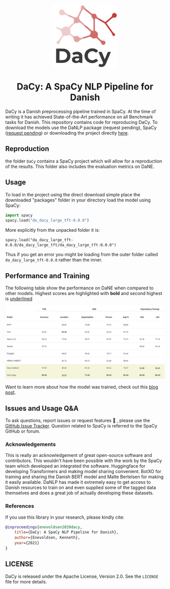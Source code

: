 
<div align="center"><img src="img/icon.png" height="200px"/></div>

<h1 align="center">DaCy: A SpaCy NLP Pipeline for Danish</h1>

DaCy is a Danish preprocessing pipeline trained in SpaCy. At the time of writing it has achieved State-of-the-Art performance on all Benchmark tasks for Danish. This repository contains code for reproducing DaCy. To download the models use the DaNLP package (request pending), SpaCy ([request pending](https://github.com/explosion/spaCy/issues/7221)) or downloading the project directly [here](https://filesender.deic.dk/?s=download&token=b993e12c-0a75-880a-86d5-53d2c70b201c).

## Reproduction
the folder `DaCy` contains a SpaCy project which will allow for a reproduction of the results. This folder also includes the evaluation metrics on DaNE.

## Usage

To load in the project using the direct download simple place the downloaded "packages" folder in your directory load the model using SpaCy:

```python
import spacy
spacy.load("da_dacy_large_tft-0.0.0")

```

More explicitly from the unpacked folder it is:
```
spacy.load("da_dacy_large_tft-0.0.0/da_dacy_large_tft/da_dacy_large_tft-0.0.0")
```
Thus if you get an error you might be loading from the outer folder called `da_dacy_large_tft-0.0.0` rather than the inner.

## Performance and Training

The following table show the performance on DaNE when compared to other models. Highest scores are highlighted with **bold** and second highest is <ins>underlined</ins>
<div align="center"><img src="img/perf.png"/></div>

Want to learn more about how the model was trained, check out this [blog post](https://www.kennethenevoldsen.com/post/new-fast-and-efficient-state-of-the-art-in-danish-nlp/).

## Issues and Usage Q&A

To ask questions, report issues or request features 🤔 , please use the [GitHub Issue Tracker](https://github.com/KennethEnevoldsen/DaCy/issues). Question related to SpaCy is referred to the SpaCy GitHub or forum.


### Acknowledgements
This is really an acknowledgement of great open-source software and contributors. This wouldn't have been possible with the work by the SpaCy team which developed an integrated the software. Huggingface for developing Transformers and making model sharing convenient. BotXO for training and sharing the Danish BERT model and Malte Bertelsen for making it easily available. DaNLP has made it extremely easy to get access to Danish resources to train on and even supplied some of the tagged data themselves and does a great job of actually developing these datasets.

### References

If you use this library in your research, please kindly cite:

```bibtex
@inproceedings{enevoldsen2020dacy,
    title={DaCy: A SpaCy NLP Pipeline for Danish},
    author={Enevoldsen, Kenneth},
    year={2021}
}
```

## LICENSE

DaCy is released under the Apache License, Version 2.0. See the `LICENSE` file for more details.
